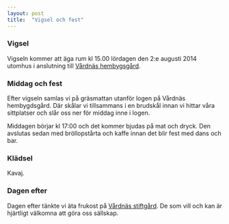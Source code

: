 ```yaml
---
layout: post
title:  "Vigsel och fest"
---
```


### Vigsel
Vigseln kommer att äga rum kl 15.00 lördagen den 2:e augusti 2014 utomhus i anslutning till [Vårdnäs hembygsgård][plats].

### Middag och fest
Efter vigseln samlas vi på gräsmattan utanför logen på Vårdnäs hembygdsgård. Där skålar vi tillsammans i en brudskål innan vi hittar våra sittplatser och slår oss ner för middag inne i logen.

Middagen börjar kl 17:00 och det kommer bjudas på mat och dryck.  Den avslutas sedan med bröllopstårta och kaffe innan det blir fest med dans och bar.

### Klädsel
Kavaj.

### Dagen efter
Dagen efter tänkte vi äta frukost på [Vårdnäs stiftgård][plats]. De som vill och kan är hjärtligt välkomna att göra oss sällskap.

[plats]: /bra-att-veta.html
